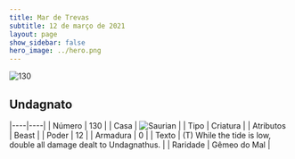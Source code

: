 ```yaml
---
title: Mar de Trevas
subtitle: 12 de março de 2021
layout: page
show_sidebar: false
hero_image: ../hero.png
---
```


![130](https://cdn.keyforgegame.com/media/card_front/pt/496_130_VC3W7CFHV833_pt.png)

## Undagnato

|----|----|
| Número | 130 |
| Casa | ![Saurian](https://archonarcana.com/images/thumb/9/9e/Saurian_P.png/22px-Saurian_P.png "Sauro") |
| Tipo | Criatura |
| Atributos | Beast |
| Poder | 12 |
| Armadura | 0 |
| Texto | (T) While the tide is low, double all damage dealt to Undagnathus. |
| Raridade | Gêmeo do Mal |
